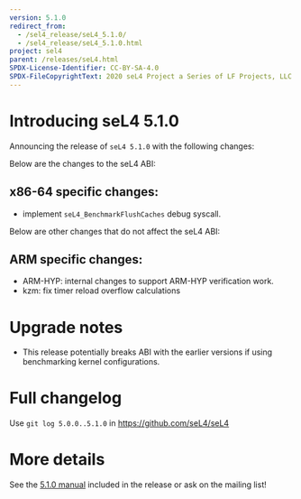 ```yaml
---
version: 5.1.0
redirect_from:
  - /sel4_release/seL4_5.1.0/
  - /sel4_release/seL4_5.1.0.html
project: sel4
parent: /releases/seL4.html
SPDX-License-Identifier: CC-BY-SA-4.0
SPDX-FileCopyrightText: 2020 seL4 Project a Series of LF Projects, LLC.
---
```

# Introducing seL4 5.1.0
 Announcing the release of `seL4 5.1.0`
with the following changes:

Below are the changes to the seL4 ABI:

## x86-64 specific changes:

- implement `seL4_BenchmarkFlushCaches` debug syscall.

Below are other changes that do not affect the seL4 ABI:

## ARM specific changes:
- ARM-HYP: internal changes to support ARM-HYP verification work.
- kzm: fix timer reload overflow calculations

# Upgrade notes


- This release potentially breaks ABI with the earlier versions if
      using benchmarking kernel configurations.

# Full changelog


Use `git log 5.0.0..5.1.0` in <https://github.com/seL4/seL4>

# More details


See the
[5.1.0 manual](http://sel4.systems/Info/Docs/seL4-manual-5.1.0.pdf) included in the release or ask on the mailing list!
